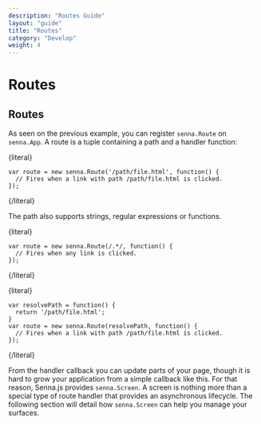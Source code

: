 ```yaml
---
description: "Routes Guide"
layout: "guide"
title: "Routes"
category: "Develop"
weight: 4
---
```


# Routes

<article id="Routes">

## Routes

As seen on the previous example, you can register `senna.Route` on `senna.App`. A route is a tuple containing a path and a handler function:

{literal}
```
var route = new senna.Route('/path/file.html', function() {
  // Fires when a link with path /path/file.html is clicked.
});
```
{/literal}

The path also supports strings, regular expressions or functions.

{literal}
```
var route = new senna.Route(/.*/, function() {
  // Fires when any link is clicked.
});
```
{/literal}

{literal}
```
var resolvePath = function() {
  return '/path/file.html';
}
var route = new senna.Route(resolvePath, function() {
  // Fires when a link with path /path/file.html is clicked.
});
```
{/literal}

From the handler callback you can update parts of your page, though it is hard to grow your application from a simple callback like this. For that reason, Senna.js provides `senna.Screen`. A screen is nothing more than a special type of route handler that provides an asynchronous lifecycle. The following section will detail how `senna.Screen` can help you manage your surfaces.

</article>